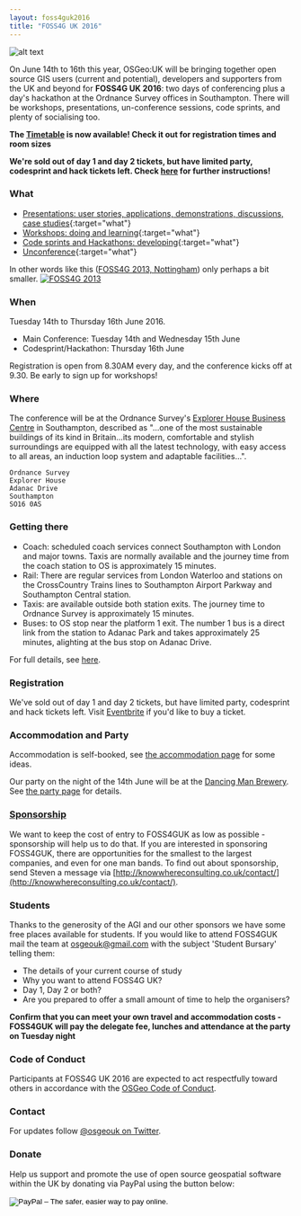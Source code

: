 ```yaml
---
layout: foss4guk2016
title: "FOSS4G UK 2016"
---
```

![alt text](images/foss4guk_2016_logo.png "FOSS4G UK 2016")

On June 14th to 16th this year, OSGeo:UK will be bringing together open source GIS users (current and potential), developers and supporters from the UK and beyond for **FOSS4G UK 2016**: two days of conferencing plus a day's hackathon at the Ordnance Survey offices in Southampton. There will be workshops, presentations, un-conference sessions, code sprints, and plenty of socialising too.

**The [Timetable](timetable.html) is now available! Check it out for registration times and room sizes**

**We're sold out of day 1 and day 2 tickets, but have limited party, codesprint and hack tickets left. Check [here](#registration) for further instructions!**

### What

* [Presentations: user stories, applications, demonstrations, discussions, case studies](talks.html){:target="what"}
* [Workshops: doing and learning](workshops.html){:target="what"}
* [Code sprints and Hackathons: developing](codesprints.html){:target="what"}
* [Unconference](unconference.html){:target="what"}

In other words like this ([FOSS4G 2013, Nottingham](http://2013.foss4g.org/)) only perhaps a bit smaller.
[![FOSS4G 2013](https://farm4.staticflickr.com/3774/9904608205_bca6385c81_b.jpg)](https://www.flickr.com/photos/spacedman/9904213276/in/pool-foss4g/)

### When

Tuesday 14th to Thursday 16th June 2016.

* Main Conference: Tuesday 14th and Wednesday 15th June
* Codesprint/Hackathon: Thursday 16th June

Registration is open from 8.30AM every day, and the conference kicks off at 9.30. Be early to sign up for workshops!

### Where

The conference will be at the Ordnance Survey's [Explorer House Business Centre](https://www.ordnancesurvey.co.uk/about/head-office/) in Southampton, described as "...one of the most sustainable buildings of its kind in Britain...its modern, comfortable and stylish surroundings are equipped with all the latest technology, with easy access to all areas, an induction loop system and adaptable facilities...".

    Ordnance Survey
    Explorer House
    Adanac Drive
    Southampton
    SO16 0AS
    
### Getting there

* Coach: scheduled coach services connect Southampton with London and major towns. Taxis are normally available and the journey time from the coach station to OS is approximately 15 minutes.
* Rail: There are regular services from London Waterloo and stations on the CrossCountry Trains lines to Southampton Airport Parkway and Southampton Central station.
* Taxis: are available outside both station exits. The journey time to Ordnance Survey is approximately 15 minutes.
* Buses: to OS stop near the platform 1 exit. The number 1 bus is a direct link from the station to Adanac Park and takes approximately 25 minutes, alighting at the bus stop on Adanac Drive.

For full details, see [here](https://www.ordnancesurvey.co.uk/about/head-office/).

### Registration

We've sold out of day 1 and day 2 tickets, but have limited party, codesprint and hack tickets left. Visit [Eventbrite](http://foss4guk.eventbrite.co.uk/) if you'd like to buy a ticket.

### Accommodation and Party

Accommodation is self-booked, see [the accommodation page](accommodation.html) for some ideas.

Our party on the night of the 14th June will be at the [Dancing Man Brewery](http://www.dancingmanbrewery.co.uk/). See [the party page](party.html) for details.

### [Sponsorship](sponsors.html)

We want to keep the cost of entry to FOSS4GUK as low as possible - sponsorship will help us to do that. If you are interested in sponsoring FOSS4GUK, there are opportunities for the smallest to the largest companies, and even for one man bands. To find out about sponsorship, send Steven a message via [http://knowwhereconsulting.co.uk/contact/](http://knowwhereconsulting.co.uk/contact/).

### Students

Thanks to the generosity of the AGI and our other sponsors we have some free places available for students.  If you would like to attend FOSS4GUK mail the team at osgeouk@gmail.com with the subject 'Student Bursary' telling them: 

 * The details of your current course of study
 * Why you want to attend FOSS4G UK?
 * Day 1, Day 2 or both?
 * Are you prepared to offer a small amount of time to help the organisers?

**Confirm that you can meet your own travel and accommodation costs - FOSS4GUK will pay the delegate fee, lunches and attendance at the party on Tuesday night**

### Code of Conduct
Participants at FOSS4G UK 2016 are expected to act respectfully toward others in accordance with the [OSGeo Code of Conduct](http://www.osgeo.org/code_of_conduct).

### Contact

For updates follow [@osgeouk on Twitter](https://twitter.com/osgeouk).

### Donate

Help us support and promote the use of open source geospatial software within the UK by donating via PayPal using the button below:

<form action="https://www.paypal.com/cgi-bin/webscr" method="post" target="_top">
<input type="hidden" name="cmd" value="_s-xclick">
<input type="hidden" name="hosted_button_id" value="42G7PKK5YV6NU">
<input type="image" src="https://www.paypalobjects.com/en_US/GB/i/btn/btn_donateCC_LG.gif" border="0" name="submit" alt="PayPal – The safer, easier way to pay online.">
<img alt="" border="0" src="https://www.paypalobjects.com/en_GB/i/scr/pixel.gif" width="1" height="1">
</form>

